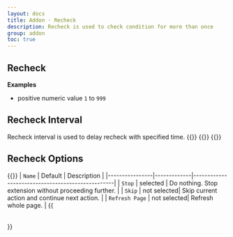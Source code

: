 ```yaml
---
layout: docs
title: Addon · Recheck
description: Recheck is used to check condition for more than once
group: addon
toc: true
---
```

## Recheck
**Examples**
- positive numeric value `1` to `999`

## Recheck Interval
Recheck interval is used to delay recheck with specified time.
{{<markdown>}}
{{<partial example-float.md>}}
{{</markdown >}}

## Recheck Options
{{<table>}}
| `Name`        | Default     | Description                                      |
|----------------|-------------|--------------------------------------------------|
| `Stop`       | selected    | Do nothing. Stop extension without proceeding further. |
| `Skip`       | not selected| Skip current action and continue next action.    |
| `Refresh Page` | not selected| Refresh whole page.                              |
{{</table>}}
